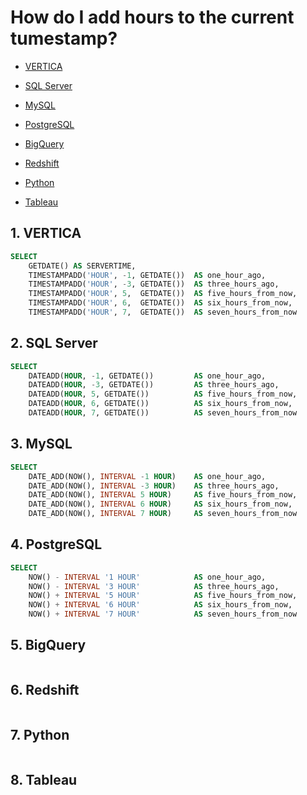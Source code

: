 # How do I add hours to the current tumestamp?

<!-- vscode-markdown-toc -->
- [VERTICA](#VERTICA)
- [SQL Server](#SQLServer)

- [MySQL](#MySQL)
- [PostgreSQL](#PostgreSQL)
- [BigQuery](#BigQuery)
- [Redshift](#Redshift)
- [Python](#Python)
- [Tableau](#Tableau)

<!-- vscode-markdown-toc-config
	numbering=true
	autoSave=true
	/vscode-markdown-toc-config -->
<!-- /vscode-markdown-toc -->

## 1. <a name='VERTICA'></a>VERTICA

```sql
SELECT
    GETDATE() AS SERVERTIME,
    TIMESTAMPADD('HOUR', -1, GETDATE())  AS one_hour_ago,
    TIMESTAMPADD('HOUR', -3, GETDATE())  AS three_hours_ago,
    TIMESTAMPADD('HOUR', 5,  GETDATE())  AS five_hours_from_now,
    TIMESTAMPADD('HOUR', 6,  GETDATE())  AS six_hours_from_now,
    TIMESTAMPADD('HOUR', 7,  GETDATE())  AS seven_hours_from_now
```

## 2. <a name='SQLServer'></a>SQL Server

```sql
SELECT
    DATEADD(HOUR, -1, GETDATE())         AS one_hour_ago,
    DATEADD(HOUR, -3, GETDATE())         AS three_hours_ago,
    DATEADD(HOUR, 5, GETDATE())          AS five_hours_from_now,
    DATEADD(HOUR, 6, GETDATE())          AS six_hours_from_now,
    DATEADD(HOUR, 7, GETDATE())          AS seven_hours_from_now
```

## 3. <a name='MySQL'></a>MySQL

```sql
SELECT
    DATE_ADD(NOW(), INTERVAL -1 HOUR)    AS one_hour_ago,
    DATE_ADD(NOW(), INTERVAL -3 HOUR)    AS three_hours_ago,
    DATE_ADD(NOW(), INTERVAL 5 HOUR)     AS five_hours_from_now,
    DATE_ADD(NOW(), INTERVAL 6 HOUR)     AS six_hours_from_now,
    DATE_ADD(NOW(), INTERVAL 7 HOUR)     AS seven_hours_from_now
```

## 4. <a name='PostgreSQL'></a>PostgreSQL

```sql
SELECT
    NOW() - INTERVAL '1 HOUR'            AS one_hour_ago,
    NOW() - INTERVAL '3 HOUR'            AS three_hours_ago,
    NOW() + INTERVAL '5 HOUR'            AS five_hours_from_now,
    NOW() + INTERVAL '6 HOUR'            AS six_hours_from_now,
    NOW() + INTERVAL '7 HOUR'            AS seven_hours_from_now
```

## 5. <a name='BigQuery'></a>BigQuery

 ```sql
 ```

## 6. <a name='Redshift'></a>Redshift

```sql
```

## 7. <a name='Python'></a>Python

 ```python
 ```

## 8. <a name='Tableau'></a>Tableau

 ```text
 ```
